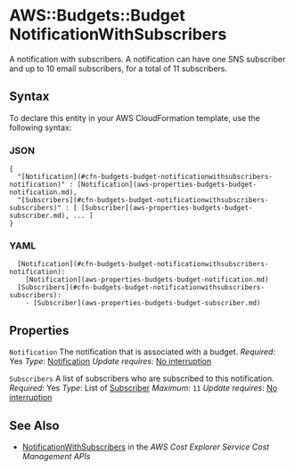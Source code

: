 # AWS::Budgets::Budget NotificationWithSubscribers<a name="aws-properties-budgets-budget-notificationwithsubscribers"></a>

A notification with subscribers\. A notification can have one SNS subscriber and up to 10 email subscribers, for a total of 11 subscribers\.

## Syntax<a name="aws-properties-budgets-budget-notificationwithsubscribers-syntax"></a>

To declare this entity in your AWS CloudFormation template, use the following syntax:

### JSON<a name="aws-properties-budgets-budget-notificationwithsubscribers-syntax.json"></a>

```
{
  "[Notification](#cfn-budgets-budget-notificationwithsubscribers-notification)" : [Notification](aws-properties-budgets-budget-notification.md),
  "[Subscribers](#cfn-budgets-budget-notificationwithsubscribers-subscribers)" : [ [Subscriber](aws-properties-budgets-budget-subscriber.md), ... ]
}
```

### YAML<a name="aws-properties-budgets-budget-notificationwithsubscribers-syntax.yaml"></a>

```
  [Notification](#cfn-budgets-budget-notificationwithsubscribers-notification):
    [Notification](aws-properties-budgets-budget-notification.md)
  [Subscribers](#cfn-budgets-budget-notificationwithsubscribers-subscribers):
    - [Subscriber](aws-properties-budgets-budget-subscriber.md)
```

## Properties<a name="aws-properties-budgets-budget-notificationwithsubscribers-properties"></a>

`Notification`  <a name="cfn-budgets-budget-notificationwithsubscribers-notification"></a>
The notification that is associated with a budget\.
*Required*: Yes
*Type*: [Notification](aws-properties-budgets-budget-notification.md)
*Update requires*: [No interruption](https://docs.aws.amazon.com/AWSCloudFormation/latest/UserGuide/using-cfn-updating-stacks-update-behaviors.html#update-no-interrupt)

`Subscribers`  <a name="cfn-budgets-budget-notificationwithsubscribers-subscribers"></a>
A list of subscribers who are subscribed to this notification\.
*Required*: Yes
*Type*: List of [Subscriber](aws-properties-budgets-budget-subscriber.md)
*Maximum*: `11`
*Update requires*: [No interruption](https://docs.aws.amazon.com/AWSCloudFormation/latest/UserGuide/using-cfn-updating-stacks-update-behaviors.html#update-no-interrupt)

## See Also<a name="aws-properties-budgets-budget-notificationwithsubscribers--seealso"></a>
+  [NotificationWithSubscribers](https://docs.aws.amazon.com/aws-cost-management/latest/APIReference/API_budgets_NotificationWithSubscribers.html) in the *AWS Cost Explorer Service Cost Management APIs*
